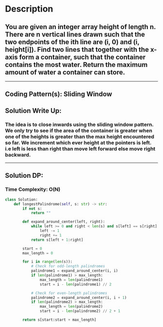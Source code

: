 # Description
## You are given an integer array height of length n. There are n vertical lines drawn such that the two endpoints of the ith line are (i, 0) and (i, height[i]). Find two lines that together with the x-axis form a container, such that the container contains the most water. Return the maximum amount of water a container can store.
---
## Coding Pattern(s): Sliding Window
## Solution Write Up:
### The idea is to close inwards using the sliding window pattern. We only try to see if the area of the container is greater when one of the heights is greater than the max height encountered so far. We increment which ever height at the pointers is left. i.e left is less than right than move left forward else move right backward.
---
## Solution DP:
### Time Complexity: O(N)

```python
class Solution:
    def longestPalindrome(self, s: str) -> str:
        if not s:
            return ""

        def expand_around_center(left, right):
            while left >= 0 and right < len(s) and s[left] == s[right]:
                left -= 1
                right += 1
            return s[left + 1:right]

        start = 0
        max_length = 0

        for i in range(len(s)):
            # Check for odd-length palindromes
            palindrome1 = expand_around_center(i, i)
            if len(palindrome1) > max_length:
                max_length = len(palindrome1)
                start = i - len(palindrome1) // 2

            # Check for even-length palindromes
            palindrome2 = expand_around_center(i, i + 1)
            if len(palindrome2) > max_length:
                max_length = len(palindrome2)
                start = i - len(palindrome2) // 2 + 1

        return s[start:start + max_length]
```
